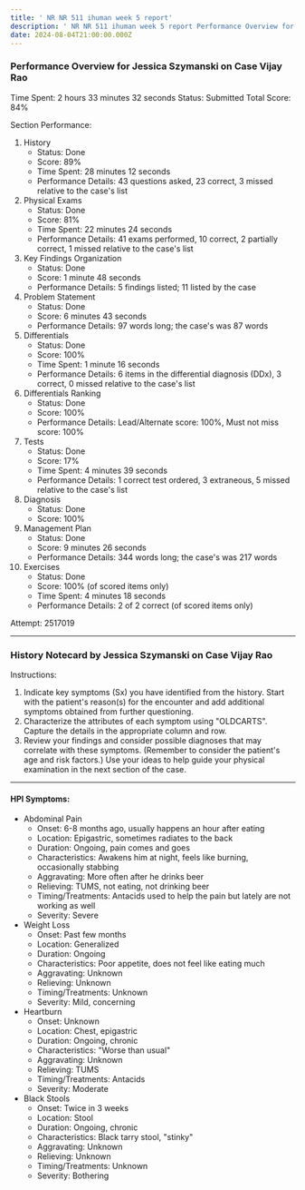 ```yaml
---
title: ' NR NR 511 ihuman week 5 report'
description: ' NR NR 511 ihuman week 5 report Performance Overview for Jessica Szymanski on Case Vijay Rao Time Spent: 2 hours 33 minutes 32 seconds Status: Submitted Total Score: 84%'
date: 2024-08-04T21:00:00.000Z
---
```


### Performance Overview for Jessica Szymanski on Case Vijay Rao

Time Spent: 2 hours 33 minutes 32 seconds
Status: Submitted
Total Score: 84%

Section Performance:

1. History
   * Status: Done
   * Score: 89%
   * Time Spent: 28 minutes 12 seconds
   * Performance Details: 43 questions asked, 23 correct, 3 missed relative to the case's list
2. Physical Exams
   * Status: Done
   * Score: 81%
   * Time Spent: 22 minutes 24 seconds
   * Performance Details: 41 exams performed, 10 correct, 2 partially correct, 1 missed relative to the case's list
3. Key Findings Organization
   * Status: Done
   * Score: 1 minute 48 seconds
   * Performance Details: 5 findings listed; 11 listed by the case
4. Problem Statement
   * Status: Done
   * Score: 6 minutes 43 seconds
   * Performance Details: 97 words long; the case's was 87 words
5. Differentials
   * Status: Done
   * Score: 100%
   * Time Spent: 1 minute 16 seconds
   * Performance Details: 6 items in the differential diagnosis (DDx), 3 correct, 0 missed relative to the case's list
6. Differentials Ranking
   * Status: Done
   * Score: 100%
   * Performance Details: Lead/Alternate score: 100%, Must not miss score: 100%
7. Tests
   * Status: Done
   * Score: 17%
   * Time Spent: 4 minutes 39 seconds
   * Performance Details: 1 correct test ordered, 3 extraneous, 5 missed relative to the case's list
8. Diagnosis
   * Status: Done
   * Score: 100%
9. Management Plan
   * Status: Done
   * Score: 9 minutes 26 seconds
   * Performance Details: 344 words long; the case's was 217 words
10. Exercises
    * Status: Done
    * Score: 100% (of scored items only)
    * Time Spent: 4 minutes 18 seconds
    * Performance Details: 2 of 2 correct (of scored items only)

Attempt: 2517019

***

### History Notecard by Jessica Szymanski on Case Vijay Rao

Instructions:

1. Indicate key symptoms (Sx) you have identified from the history.
   Start with the patient's reason(s) for the encounter and add additional symptoms obtained from further questioning.
2. Characterize the attributes of each symptom using "OLDCARTS".
   Capture the details in the appropriate column and row.
3. Review your findings and consider possible diagnoses that may correlate with these symptoms. (Remember to consider the patient's age and risk factors.) Use your ideas to help guide your physical examination in the next section of the case.

***

#### HPI Symptoms:

* Abdominal Pain
  * Onset: 6-8 months ago, usually happens an hour after eating
  * Location: Epigastric, sometimes radiates to the back
  * Duration: Ongoing, pain comes and goes
  * Characteristics: Awakens him at night, feels like burning, occasionally stabbing
  * Aggravating: More often after he drinks beer
  * Relieving: TUMS, not eating, not drinking beer
  * Timing/Treatments: Antacids used to help the pain but lately are not working as well
  * Severity: Severe
* Weight Loss
  * Onset: Past few months
  * Location: Generalized
  * Duration: Ongoing
  * Characteristics: Poor appetite, does not feel like eating much
  * Aggravating: Unknown
  * Relieving: Unknown
  * Timing/Treatments: Unknown
  * Severity: Mild, concerning
* Heartburn
  * Onset: Unknown
  * Location: Chest, epigastric
  * Duration: Ongoing, chronic
  * Characteristics: "Worse than usual"
  * Aggravating: Unknown
  * Relieving: TUMS
  * Timing/Treatments: Antacids
  * Severity: Moderate
* Black Stools
  * Onset: Twice in 3 weeks
  * Location: Stool
  * Duration: Ongoing, chronic
  * Characteristics: Black tarry stool, "stinky"
  * Aggravating: Unknown
  * Relieving: Unknown
  * Timing/Treatments: Unknown
  * Severity: Bothering
